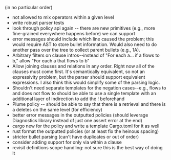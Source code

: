 (in no particular order)
- not allowed to mix operators within a given level
- write robust parser tests
- look through policy api again -- there are new primitives (e.g., more fine-grained everywhere happens before) we can support
- error messages should include which line caused the problem; this would require AST to store bullet information. Would also need to do another pass over the tree to collect parent bullets (e.g., 1A).
- Arbitrary filters on clause intros--instead of "For each a... if a flows to b," allow "For each a that flows to b"
- Allow joining clauses and relations in any order. Right now all of the clauses must come first. It's semantically equivalent, so not an expressivity problem, but the parser should support equivalent expressions. I also think this would simplify some of the parsing logic.
- Shouldn't need separate templates for the negation cases--e.g., flows to and does not flow to should be able to use a single template with an additional layer of indirection to add the ! beforehand
- Plume policy -- should be able to say that there is a retrieval and there is a deletes on the same level (for efficiency)
- better error messages in the outputted policies (should leverage Diagnostics library instead of just one assert error at the end)
- cargo new for the policy and write a template Cargo.toml for it as well
- rust format the outputted policies (or at least fix the heinous spacing)
- stricter bullet parsing (can't have duplicates or out of order)
- consider adding support for only via within a clause
- revisit definitions scope handling: not sure this is the best way of doing it